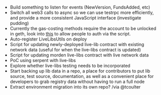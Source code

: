 * Build something to listen for events (NewVersion, FundsAdded, etc)
* Switch all web3 calls to async so we can use testrpc more efficiently, and provide a more consistent JavaScript interface (investigate pudding)
* Currently the gas-costing methods require the account to be unlocked in geth, look into [this](https://github.com/ethereum/web3.js/issues/388#issuecomment-219227190) to allow people to auth via the script.
* Auto-register LiveLibsUtils on deploy
* Script for updating newly-deployed live-lib contract with existing network data (useful for when the live-libs contract is updated)
* Script for updating morden live-libs contract with live network data
* PoC using serpent with live-libs
* Explore whether live-libs testing needs to be incorporated
* Start backing up lib data in a repo, a place for contributors to put lib source, test source, documentation, as well as a convenient place for developers to grab registry data without having to run a full node
* Extract environment migration into its own repo? /via @tcoulter
